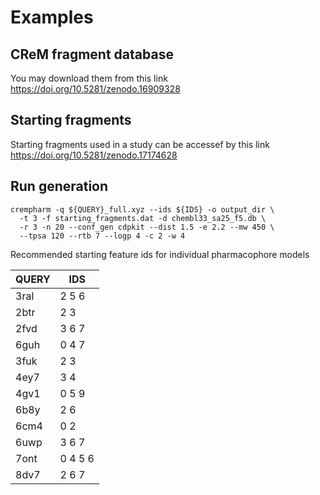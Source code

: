 # Examples

## CReM fragment database

You may download them from this link https://doi.org/10.5281/zenodo.16909328

## Starting fragments

Starting fragments used in a study can be accessef by this link https://doi.org/10.5281/zenodo.17174628

## Run generation

```
crempharm -q ${QUERY}_full.xyz --ids ${IDS} -o output_dir \
  -t 3 -f starting_fragments.dat -d chembl33_sa25_f5.db \
  -r 3 -n 20 --conf_gen cdpkit --dist 1.5 -e 2.2 --mw 450 \
  --tpsa 120 --rtb 7 --logp 4 -c 2 -w 4
```

Recommended starting feature ids for individual pharmacophore models

QUERY | IDS
--|--
3ral | 2 5 6 
2btr | 2 3 
2fvd | 3 6 7 
6guh | 0 4 7 
3fuk | 2 3 
4ey7 | 3 4 
4gv1 | 0 5 9 
6b8y | 2 6 
6cm4 | 0 2 
6uwp | 3 6 7 
7ont | 0 4 5 6 
8dv7 | 2 6 7 
